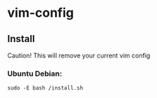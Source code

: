 # vim-config
## Install
Caution! This will remove your current vim config

### Ubuntu Debian:
```
sudo -E bash /install.sh
```

